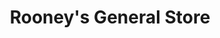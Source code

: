 ---
title: "Rooney's General Store"
url: /castleblayney/rooneys-general-store/
shop: convenience
---